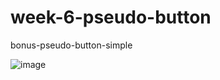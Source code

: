 # week-6-pseudo-button
bonus-pseudo-button-simple

![image](https://user-images.githubusercontent.com/117738625/208410655-b1aa267b-909c-4cf0-8596-bea96f82ad28.png)
